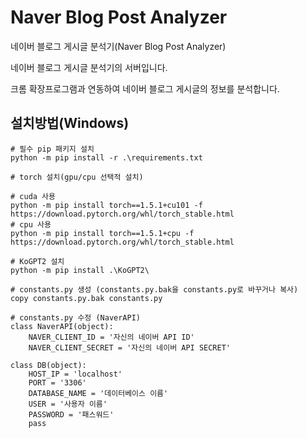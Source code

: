 # Naver Blog Post Analyzer
네이버 블로그 게시글 분석기(Naver Blog Post Analyzer)

네이버 블로그 게시글 분석기의 서버입니다.

크롬 확장프로그램과 연동하여 네이버 블로그 게시글의 정보를 분석합니다.


## 설치방법(Windows)
```
# 필수 pip 패키지 설치
python -m pip install -r .\requirements.txt

# torch 설치(gpu/cpu 선택적 설치)

# cuda 사용
python -m pip install torch==1.5.1+cu101 -f https://download.pytorch.org/whl/torch_stable.html
# cpu 사용
python -m pip install torch==1.5.1+cpu -f https://download.pytorch.org/whl/torch_stable.html

# KoGPT2 설치
python -m pip install .\KoGPT2\

# constants.py 생성 (constants.py.bak을 constants.py로 바꾸거나 복사)
copy constants.py.bak constants.py

# constants.py 수정 (NaverAPI)
class NaverAPI(object):
    NAVER_CLIENT_ID = '자신의 네이버 API ID'
    NAVER_CLIENT_SECRET = '자신의 네이버 API SECRET'
    
class DB(object):
    HOST_IP = 'localhost'
    PORT = '3306'
    DATABASE_NAME = '데이터베이스 이름'
    USER = '사용자 이름'
    PASSWORD = '패스워드'
    pass
```

